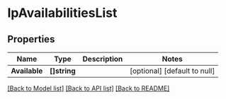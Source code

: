 # IpAvailabilitiesList

## Properties
Name | Type | Description | Notes
------------ | ------------- | ------------- | -------------
**Available** | **[]string** |  | [optional] [default to null]

[[Back to Model list]](../README.md#documentation-for-models) [[Back to API list]](../README.md#documentation-for-api-endpoints) [[Back to README]](../README.md)


